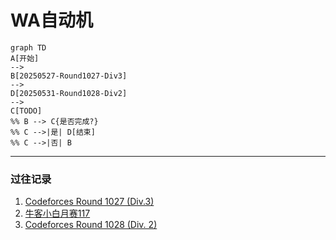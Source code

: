 # WA自动机





```mermaid
graph TD
A[开始] 
-->
B[20250527-Round1027-Div3]
-->
D[20250531-Round1028-Div2]
-->
C[TODO]
%% B --> C{是否完成?}
%% C -->|是| D[结束]
%% C -->|否| B
```



---

### 过往记录
1. [Codeforces Round 1027 (Div.3)](https://codeforces.com/contest/2114)
2. [牛客小白月赛117](https://ac.nowcoder.com/acm/contest/111309#question)
3. [Codeforces Round 1028 (Div. 2)](https://codeforces.com/contest/2116)
